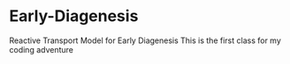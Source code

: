 # Early-Diagenesis
Reactive Transport Model for Early Diagenesis
This is the first class for my coding adventure
